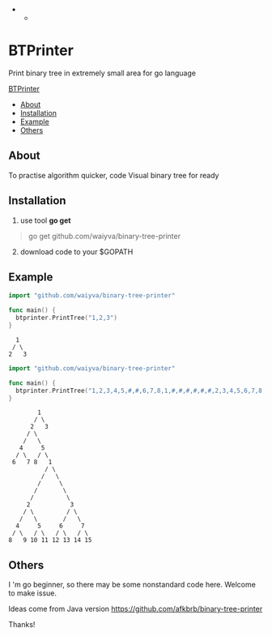 - - 
# <span id="head1"> BTPrinter</span>

Print binary tree in extremely small area for go language



[ BTPrinter](#head1)

- [ About](#head2)
- [ Installation](#head3)
- [ Example](#head4)
- [ Others](#head5)



## <span id="head2"> About</span>

To practise algorithm quicker, code Visual binary tree for ready



## <span id="head3"> Installation</span>

1. use tool **go get**

> go get github.com/waiyva/binary-tree-printer

2. download code to your $GOPATH



## <span id="head4"> Example</span>

```go
import "github.com/waiyva/binary-tree-printer"

func main() {
  btprinter.PrintTree("1,2,3")
}
```

```
  1  
 / \ 
2   3
```







```go
import "github.com/waiyva/binary-tree-printer"

func main() {
  btprinter.PrintTree("1,2,3,4,5,#,#,6,7,8,1,#,#,#,#,#,#,2,3,4,5,6,7,8,9,10,11,12,13,14,15")
}
```

```
        1              
       / \             
      2   3            
     / \               
    /   \              
   4     5             
  / \   / \            
 6   7 8   1           
          / \          
         /   \         
        /     \        
       /       \       
      /         \      
     2           3     
    / \         / \    
   /   \       /   \   
  4     5     6     7  
 / \   / \   / \   / \ 
8   9 10 11 12 13 14 15

```







## <span id="head5"> Others</span>

I 'm go beginner, so there may be some nonstandard code here. Welcome to make issue.

Ideas come from Java version https://github.com/afkbrb/binary-tree-printer

Thanks!